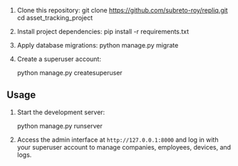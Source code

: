 
1. Clone this repository:
   git clone https://github.com/subreto-roy/repliq.git
   cd asset_tracking_project
  



2. Install project dependencies:
   pip install -r requirements.txt




3. Apply database migrations:
   python manage.py migrate


4. Create a superuser account:


   python manage.py createsuperuser


## Usage

1. Start the development server:


   python manage.py runserver
 

2. Access the admin interface at `http://127.0.0.1:8000` and log in with your superuser account to manage companies, employees, devices, and logs.



